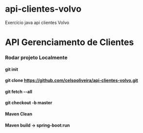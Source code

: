 # api-clientes-volvo
Exercício java api clientes Volvo

# API Gerenciamento de Clientes

### Rodar projeto Localmente
#### git init
#### git clone https://github.com/celsooliveira/api-clientes-volvo.git
#### git fetch --all
#### git checkout -b master

#### Maven Clean
#### Maven build -> spring-boot:run
